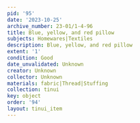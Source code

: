 ```yaml
---
pid: '95'
date: '2023-10-25'
archive_number: 23-01/1-4-96
title: Blue, yellow, and red pillow
subjects: Homewares|Textiles
description: Blue, yellow, and red pillow
extent: '1'
condition: Good
date_unvalidated: Unknown
creator: Unknown
collector: Unknown
materials: fabric|Thread|Stuffing
collection: tinui
key: object
order: '94'
layout: tinui_item
---
```


